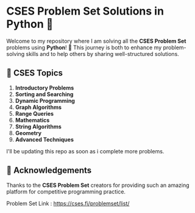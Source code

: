 # CSES Problem Set Solutions in Python 🐍

Welcome to my repository where I am solving all the **CSES Problem Set** problems using **Python**! 🚀 This journey is both to enhance my problem-solving skills and to help others by sharing well-structured solutions.

## 📑 CSES Topics

1. **Introductory Problems**
2. **Sorting and Searching**
3. **Dynamic Programming**
4. **Graph Algorithms**
5. **Range Queries**
6. **Mathematics**
7. **String Algorithms**
8. **Geometry**
9. **Advanced Techniques**

I'll be updating this repo as soon as i complete more problems.

## 🏅 Acknowledgements

Thanks to the **CSES Problem Set** creators for providing such an amazing platform for competitive programming practice.

Problem Set Link : https://cses.fi/problemset/list/


